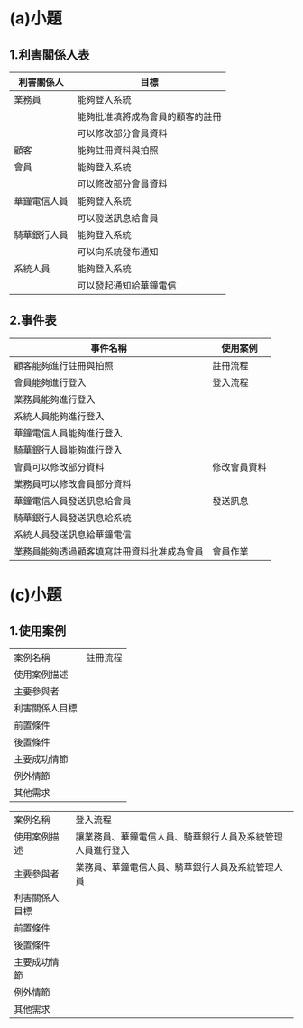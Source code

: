# (a)小題
## 1.利害關係人表
|利害關係人|目標|
|-------|------|
|業務員|能夠登入系統|
||能夠批准填將成為會員的顧客的註冊|
||可以修改部分會員資料|
|顧客|能夠註冊資料與拍照|
|會員|能夠登入系統|
||可以修改部分會員資料|
|華鐘電信人員|能夠登入系統|
||可以發送訊息給會員|
|騎華銀行人員|能夠登入系統|
||可以向系統發布通知|
|系統人員|能夠登入系統|
||可以發起通知給華鐘電信|
## 2.事件表
|事件名稱|使用案例|
|-------|------|
|顧客能夠進行註冊與拍照|註冊流程|
|會員能夠進行登入|登入流程|
|業務員能夠進行登入|
|系統人員能夠進行登入|
|華鐘電信人員能夠進行登入|
|騎華銀行人員能夠進行登入|
|會員可以修改部分資料|修改會員資料|
|業務員可以修改會員部分資料|
|華鐘電信人員發送訊息給會員|發送訊息|
|騎華銀行人員發送訊息給系統|
|系統人員發送訊息給華鐘電信|
|業務員能夠透過顧客填寫註冊資料批准成為會員|會員作業|
# (c)小題
## 1.使用案例
|||
|-----|-----|
案例名稱|註冊流程
使用案例描述|
主要參與者|
利害關係人目標|
前置條件|
後置條件|
主要成功情節|
例外情節|
其他需求|

|||
|-----|-----|
案例名稱|登入流程
使用案例描述|讓業務員、華鐘電信人員、騎華銀行人員及系統管理人員進行登入
主要參與者|業務員、華鐘電信人員、騎華銀行人員及系統管理人員
利害關係人目標|
前置條件|
後置條件|
主要成功情節|
例外情節|
其他需求|